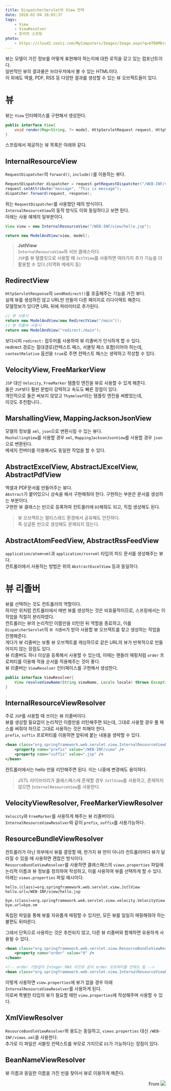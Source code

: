 ```yaml
---
title: DispatcherServlet의 View 전략
date: 2018-02-04 18:03:37
tags:
    - View
    - ViewResolver
    - 토비의 스프링
photo: 
    - https://cloud2.zoolz.com/MyComputers/Images/Image.aspx?q=bT00MDcyNDcma2V5PTIwOTU2NzA4ODYmdHlwZT1sJno9MjAxOC8wNC8yMiAxMjo1Nw==
---
```


뷰는 모델이 가진 정보를 어떻게 표현해야 하는지에 대한 로직을 갖고 있는 컴포넌트이다.  
일반적인 뷰의 결과물은 브라우저에서 볼 수 있는 HTML이다.  
이 외에도 엑셀, PDF, RSS 등 다양한 결과를 생성할 수 있는 뷰 오브젝트들이 있다.  

# 뷰
뷰는 `View` 인터페이스를 구현해서 생성한다.  
```java
public interface View{
    void render(Map<String, ?> model, HttpServletRequest request, HttpServletResponse resposne) throws Exception;
}
```
스프링에서 제공하는 뷰 목록은 아래와 같다.  

## InternalResourceView
`RequestDispatcher`의 `forward()`, `include()`를 이용하는 뷰다.  
```java
RequestDispatcher dispatcher = request.getRequestDispatcher("/WEB-INF/view/hello.jsp");
request.setAttribute("message", "This is message");
dispatcher.forward(request, response);
```
위는 `RequestDispatcher`를 사용했던 때의 방식이다.  
`InternalResourceView`의 동작 방식도 이와 동일하다고 보면 된다.  
아래는 사용 예제의 일부분이다.  
```java
View view = new InternalResourceView("/WEB-INF/view/hello.jsp");

return new ModelAndView(view, model);
```
> **JstlView**  
`InternalResourceView`의 서브 클래스이다.  
`JSP`를 뷰 템플릿으로 사용할 때 `JstlView`를 사용하면 여러가지 추가 기능을 더 활용할 수 있다.(지역화 메세지 등)  

## RedirectView
`HttpServletResponse`의 `sendRedirect()`를 호출해주는 기능을 가진 뷰다.  
실제 뷰를 생성하진 않고 URL만 만들어 다른 페이지로 리다이렉트 해준다.  
모델정보가 있다면 URL 뒤에 파라미터로 추가된다.  
```java
// 뷰 사용시
return new ModelAndView(new RedirectView("/main"));
// 뷰 리졸버 사용시
return new ModelAndView("redirect:/main");
```
보다시피 `redirect:` 접두어를 사용하여 뷰 리졸버가 인식하게 할 수 있다.  
redirect 경로는 절대경로(컨텍스트 패스, 서블릿 패스 포함)이어야 하는데,  
`contextRelative` 옵션을 `true`로 주면 컨텍스트 패스는 생략하고 작성할 수 있다.  

## VelocityView, FreeMarkerView
`JSP` 대신 `Velocity`, `FreeMarker` 템플릿 엔진을 뷰로 사용할 수 있게 해준다.  
둘은 `JSP`보다 훨씬 문법이 강력하고 속도도 빠른 장점이 있다.  
개인적으로 둘은 써보지 않았고 `Thymeleaf`라는 템플릿 엔진을 써봤었는데,  
이것도 추천합니다..  

## MarshallingView, MappingJacksonJsonView
모델의 정보를 `xml`, `json`으로 변환시킬 수 있는 뷰다.  
`MashallingView`를 사용할 경우 `xml`, `MappingJacksonJsonView`를 사용할 경우 `json`으로 변환된다.  
메세지 컨버터를 이용해서도 동일한 작업을 할 수 있다.  

## AbstractExcelView, AbstractJExcelView, AbstractPdfView
엑셀과 PDF문서를 만들어주는 뷰다.  
`Abstract`가 붙어있으니 상속을 해서 구현해줘야 한다. 구현하는 부분은 문서를 생성하는 부분이다.  
구현한 뷰 클래스는 빈으로 등록하여 컨트롤러에 `DI`해줘도 되고, 직접 생성해도 된다.  
> 뷰 오브젝트는 멀티스레드 환경에서 공유해도 안전하다.  
즉 싱글톤 빈으로 생성해도 문제되지 않는다.

## AbstractAtomFeedView, AbstractRssFeedView
`application/atom+xml`과 `application/rss+xml` 타입의 피드 문서를 생성해주는 뷰다.  
컨트롤러에서 사용하는 방법은 위의 `AbstractExcelView` 등과 동일하다.  

# 뷰 리졸버
뷰를 선택하는 것도 컨트롤러의 역할이다.  
하지만 위처럼 컨트롤러에서 매번 뷰를 생성하는 것은 비효율적이므로, 스프링에서는 이 작업을 적절히 분리하였다.  
컨트롤러는 뷰의 논리적인 이름만을 리턴한 뒤 역할을 종료하고, 이를 `DispatcherServlet`의 `뷰 리졸버`가 받아 사용할 뷰 오브젝트를 찾고 생성하는 작업을 진행해준다.  
게다가 뷰 리졸버는 보통 뷰 오브젝트를 캐싱하므로 같은 URL의 뷰가 반복적으로 만들어지지 않는 장점도 있다.  
뷰 리졸버도 하나 이상을 등록해서 사용할 수 있는데, 이때는 핸들러 매핑처럼 `order` 프로퍼티를 이용해 적용 순서를 적용해주는 것이 좋다.  
뷰 리졸버는 `ViewResolver` 인터페이스를 구현해서 생성한다.  
```java
public interface ViewResolver{
    View resolveViewName(String viewName, Locale locale) throws Exception;
}
```

## InternalResourceViewResolver
주로 `JSP`를 사용할 때 쓰이는 뷰 리졸버이다.  
뷰를 생성할 필요없이 논리적인 이름만을 리턴해주면 되는데, 그대로 사용할 경우 풀 패스를 써줘야 하므로 그대로 사용하는 것은 피해야 한다.  
`prefix`, `suffix` 프로퍼티를 이용하면 앞뒤에 붙는 내용을 생략할 수 있다.  
```xml
<bean class="org.springframework.web.servlet.view.InternalResourceViewResolver">
    <property name="prefix" value="/WEB-INF/view" />
    <property name="suffix" value=".jsp" />
</bean>
```
컨트롤러에서는 hello 만을 리턴해주면 된다. 이는 나중에 변경에도 용이하다.  
> JSTL 라이브러리가 클래스패스에 존재할 경우 `JstlView`를 사용하고, 존재하지 않으면 `InternalResourceView`를 사용한다.  

## VelocityViewResolver, FreeMarkerViewResolver
`Velocity`와 `FreeMarker`를 사용하게 해주는 뷰 리졸버이다.  
`InternalResourceViewResolver`와 같이 `prefix`, `suffix`를 사용가능하다.  

## ResourceBundleViewResolver
컨트롤러가 아닌 외부에서 뷰를 결정할 때, 한가지 뷰 만이 아니라 컨트롤러마다 뷰가 달라질 수 있을 때 사용하면 괜찮은 방식이다.  
`ResourceBundleViewResolver`를 사용하면 클래스패스의 `views.properties` 파일에 논리적 이름과 뷰 정보를 정의하여 작성하고, 이를 사용하여 뷰를 선택하게 할 수 있다.  
아래는 `views.properties` 파일 예시이다.  
```
hello.(class)=org.springframework.web.servlet.view.JstlView
hello.url=/WEB-INF/view/hello.jsp

bye.(class)=org.springframework.web.servlet.view.velocity.VelocityView
bye.url=bye.vm
```
독립된 파일을 통해 뷰를 자유롭게 매핑할 수 있지만, 모든 뷰를 일일히 매핑해줘야 하는 불편도 뒤따른다.  

그래서 단독으로 사용하는 것은 추천되지 않고, 다른 뷰 리졸버와 함께하면 유용하게 사용될 수 있다.  
```xml
<bean class="org.springframework.web.servlet.view.ResourceBundleViewResolver">
    <property name="order" value="0" />
</bean>

<!-- order 기본값이 Integer.MAX 이므로 굳이 order 프로퍼티를 안줘도 됨 -->
<bean class="org.springframework.web.servlet.view.InternalResourceViewResolver" />
```
이렇게 사용하면 `view.properties`에 뷰가 없을 경우 아래 `InternalResourceViewResolver`를 사용하게 된다.  
이로써 특별한 타입의 뷰가 필요할 때만 `view.properties`에 작성해주며 사용할 수 있다.  

## XmlViewResolver
`ResourceBundleViewResolver`와 용도는 동일하고, `views.properties` 대신 `/WEB-INF/views.xml`을 사용한다.  
추가로 이 파일은 서블릿 컨텍스트를 부모로 가지므로 `DI`가 가능하다는 장점이 있다.

## BeanNameViewResolver
뷰 이름과 동일한 이름을 가진 빈을 찾아서 뷰로 이용하게 해준다.  

<div style="text-align: right">
From <img src="https://cloud2.zoolz.com/MyComputers/Images/Image.aspx?q=bT00MDcyNDcma2V5PTI0NzQwNDAxMDkmdHlwZT1sJno9MjAxOC8wOC8wNiAwOTozOA==#width30" style="display:inline-block;"/>
</div>

<!-- more -->
